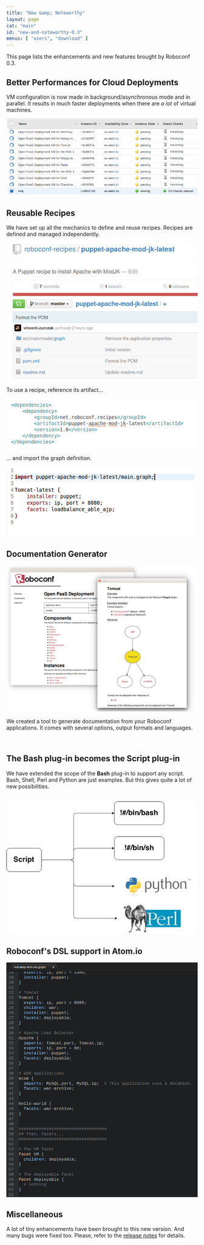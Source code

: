 ```yaml
---
title: "New &amp; Noteworthy"
layout: page
cat: "main"
id: "new-and-noteworthy-0.3"
menus: [ "users", "download" ]
---
```


This page lists the enhancements and new features brought by Roboconf 0.3.


## Better Performances for Cloud Deployments

VM configuration is now made in background/asynchronous mode and in parallel.
It results in much faster deployments when there are _a lot_ of virtual machines.

<img src="/resources/img/nn-0.3-cloud-deployments.png" alt="Cloud deployment in AWS" />

<br />

## Reusable Recipes

We have set up all the mechanics to define and reuse recipes.
Recipes are defined and managed independently.

<img src="/resources/img/nn-0.3-recipes-4.png" alt="A Git repository for an Apache recipe" class="gs" />

To use a recipe, reference its artifact...

<img src="/resources/img/nn-0.3-recipes-2.png" alt="Declare a dependency in your POM" />

... and import the graph definition.

<img src="/resources/img/nn-0.3-recipes-3.png" alt="Import the graph definition" />

<br />

## Documentation Generator

<img src="/resources/img/nn-0.3-doc.png" alt="An example of generated documentation" class="gs" />

We created a tool to generate documentation from your Roboconf applications.
It comes with several options, output formats and languages.

<br />

## The Bash plug-in becomes the Script plug-in

We have extended the scope of the **Bash** plug-in to support any script.
Bash, Shell, Perl and Python are just examples. But this gives quite a lot of new possibilities.

<br />
<img src="/resources/img/nn-0.3-bash-becomes-script.png" alt="The script plug-in" />

<br />

## Roboconf's DSL support in Atom.io

<img src="/resources/img/atom.io-overview.png" alt="Atom.io support" />

<br />

## Miscellaneous

A lot of tiny enhancements have been brought to this new version.
And many bugs were fixed too. Please, refer to the
[release notes](https://github.com/roboconf/roboconf-platform/issues?utf8=%E2%9C%93&q=milestone%3A0.3)
for details.

